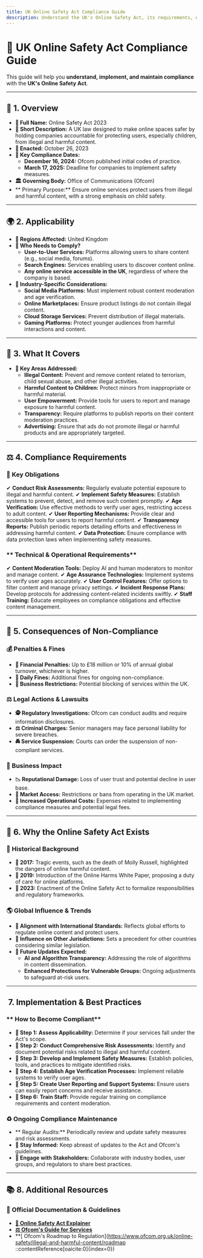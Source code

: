 ```yaml
---
title: UK Online Safety Act Compliance Guide
description: Understand the UK's Online Safety Act, its requirements, enforcement, and best practices for online services.
---
```


# **📜 UK Online Safety Act Compliance Guide**
This guide will help you **understand, implement, and maintain compliance** with the **UK's Online Safety Act**.

---

## **📌 1. Overview**
- **🔹 Full Name:** Online Safety Act 2023
- **📖 Short Description:** A UK law designed to make online spaces safer by holding companies accountable for protecting users, especially children, from illegal and harmful content.
- **📅 Enacted:** October 26, 2023
- **📅 Key Compliance Dates:**
  - **December 16, 2024:** Ofcom published initial codes of practice.
  - **March 17, 2025:** Deadline for companies to implement safety measures.
- **🏛️ Governing Body:** Office of Communications (Ofcom)
- ** Primary Purpose:** Ensure online services protect users from illegal and harmful content, with a strong emphasis on child safety.

---

## **🌍 2. Applicability**
- **📍 Regions Affected:** United Kingdom
- **🏢 Who Needs to Comply?**
  - **User-to-User Services:** Platforms allowing users to share content (e.g., social media, forums).
  - **Search Engines:** Services enabling users to discover content online.
  - **Any online service accessible in the UK**, regardless of where the company is based.
- **📌 Industry-Specific Considerations:**
  - **Social Media Platforms:** Must implement robust content moderation and age verification.
  - **Online Marketplaces:** Ensure product listings do not contain illegal content.
  - **Cloud Storage Services:** Prevent distribution of illegal materials.
  - **Gaming Platforms:** Protect younger audiences from harmful interactions and content.

---

## **📂 3. What It Covers**
- **🔐 Key Areas Addressed:**
  -  **Illegal Content:** Prevent and remove content related to terrorism, child sexual abuse, and other illegal activities.
  -  **Harmful Content to Children:** Protect minors from inappropriate or harmful material.
  -  **User Empowerment:** Provide tools for users to report and manage exposure to harmful content.
  -  **Transparency:** Require platforms to publish reports on their content moderation practices.
  -  **Advertising:** Ensure that ads do not promote illegal or harmful products and are appropriately targeted.

---

## **⚖️ 4. Compliance Requirements**
### **📜 Key Obligations**
✔ **Conduct Risk Assessments:** Regularly evaluate potential exposure to illegal and harmful content.
✔ **Implement Safety Measures:** Establish systems to prevent, detect, and remove such content promptly.
✔ **Age Verification:** Use effective methods to verify user ages, restricting access to adult content.
✔ **User Reporting Mechanisms:** Provide clear and accessible tools for users to report harmful content.
✔ **Transparency Reports:** Publish periodic reports detailing efforts and effectiveness in addressing harmful content.
✔ **Data Protection:** Ensure compliance with data protection laws when implementing safety measures.

### ** Technical & Operational Requirements**
✔ **Content Moderation Tools:** Deploy AI and human moderators to monitor and manage content.
✔ **Age Assurance Technologies:** Implement systems to verify user ages accurately.
✔ **User Control Features:** Offer options to filter content and manage privacy settings.
✔ **Incident Response Plans:** Develop protocols for addressing content-related incidents swiftly.
✔ **Staff Training:** Educate employees on compliance obligations and effective content management.

---

## **🚨 5. Consequences of Non-Compliance**
### **💰 Penalties & Fines**
- **💸 Financial Penalties:** Up to £18 million or 10% of annual global turnover, whichever is higher.
- **💸 Daily Fines:** Additional fines for ongoing non-compliance.
- **💸 Business Restrictions:** Potential blocking of services within the UK.

### **⚖️ Legal Actions & Lawsuits**
- **🕵️ Regulatory Investigations:** Ofcom can conduct audits and require information disclosures.
- **⚖️ Criminal Charges:** Senior managers may face personal liability for severe breaches.
- **🚔 Service Suspension:** Courts can order the suspension of non-compliant services.

### **🏢 Business Impact**
- **📉 Reputational Damage:** Loss of user trust and potential decline in user base.
- **🚫 Market Access:** Restrictions or bans from operating in the UK market.
- **🔄 Increased Operational Costs:** Expenses related to implementing compliance measures and potential legal fees.

---

## **📜 6. Why the Online Safety Act Exists**
### **📖 Historical Background**
- **📅 2017:** Tragic events, such as the death of Molly Russell, highlighted the dangers of online harmful content.
- **📅 2019:** Introduction of the Online Harms White Paper, proposing a duty of care for online platforms.
- **📅 2023:** Enactment of the Online Safety Act to formalize responsibilities and regulatory frameworks.

### **🌎 Global Influence & Trends**
- **📢 Alignment with International Standards:** Reflects global efforts to regulate online content and protect users.
- **📢 Influence on Other Jurisdictions:** Sets a precedent for other countries considering similar legislation.
- **📆 Future Updates Expected:**
  - **AI and Algorithm Transparency:** Addressing the role of algorithms in content dissemination.
  - **Enhanced Protections for Vulnerable Groups:** Ongoing adjustments to safeguard at-risk users.

---

## **️ 7. Implementation & Best Practices**
### ** How to Become Compliant**
- **📌 Step 1:** **Assess Applicability:** Determine if your services fall under the Act's scope.
- **📌 Step 2:** **Conduct Comprehensive Risk Assessments:** Identify and document potential risks related to illegal and harmful content.
- **📌 Step 3:** **Develop and Implement Safety Measures:** Establish policies, tools, and practices to mitigate identified risks.
- **📌 Step 4:** **Establish Age Verification Processes:** Implement reliable systems to verify user ages.
- **📌 Step 5:** **Create User Reporting and Support Systems:** Ensure users can easily report concerns and receive assistance.
- **📌 Step 6:** **Train Staff:** Provide regular training on compliance requirements and content moderation.

### **♻️ Ongoing Compliance Maintenance**
- ** Regular Audits:** Periodically review and update safety measures and risk assessments.
- **📖 Stay Informed:** Keep abreast of updates to the Act and Ofcom's guidelines.
- **🔄 Engage with Stakeholders:** Collaborate with industry bodies, user groups, and regulators to share best practices.

---

## **📚 8. Additional Resources**
### **🔗 Official Documentation & Guidelines**
- **[📖 Online Safety Act Explainer](https://www.gov.uk/government/publications/online-safety-act-explainer/online-safety-act-explainer)**
- **[⚖️ Ofcom's Guide for Services](https://www.ofcom.org.uk/online-safety/illegal-and-harmful-content/guide-for-services/)**
- **[ Ofcom's Roadmap to Regulation](https://www.ofcom.org.uk/online-safety/illegal-and-harmful-content/roadmap
::contentReference[oaicite:0]{index=0})
 
